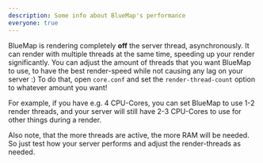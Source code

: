 ```yaml
---
description: Some info about BlueMap's performance
everyone: true
---
```


BlueMap is rendering completely **off** the server thread, asynchronously.
It can render with multiple threads at the same time, speeding up your render significantly. You can adjust the amount of threads that you want BlueMap to use, to have the best render-speed while not causing any lag on your server :)
To do that, open `core.conf` and set the `render-thread-count` option to whatever amount you want!

For example, if you have e.g. 4 CPU-Cores, you can set BlueMap to use 1-2 render threads, and your server will still have 2-3 CPU-Cores to use for other things during a render.

Also note, that the more threads are active, the more RAM will be needed. So just test how your server performs and adjust the render-threads as needed.
